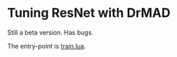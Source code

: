 Tuning ResNet with DrMAD
============================

Still a beta version. Has bugs.  

The entry-point is [train.lua](https://github.com/bigaidream-projects/drmad/blob/master/CIFAR10/train.lua). 

